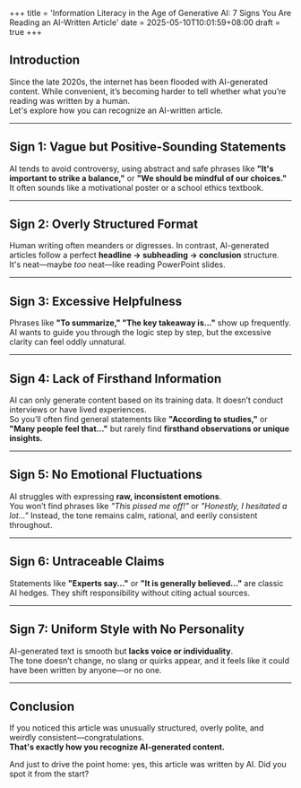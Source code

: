 +++
title = 'Information Literacy in the Age of Generative AI: 7 Signs You Are Reading an AI-Written Article'
date = 2025-05-10T10:01:59+08:00
draft = true
+++

## Introduction

Since the late 2020s, the internet has been flooded with AI-generated content. While convenient, it’s becoming harder to tell whether what you’re reading was written by a human.  
Let's explore how you can recognize an AI-written article.

---

## Sign 1: Vague but Positive-Sounding Statements

AI tends to avoid controversy, using abstract and safe phrases like
**"It's important to strike a balance,"** or **"We should be mindful of our choices."**  
It often sounds like a motivational poster or a school ethics textbook.

---

## Sign 2: Overly Structured Format

Human writing often meanders or digresses. In contrast, AI-generated articles follow a perfect **headline → subheading → conclusion** structure.  
It's neat—maybe *too* neat—like reading PowerPoint slides.

---

## Sign 3: Excessive Helpfulness

Phrases like **"To summarize," "The key takeaway is..."** show up frequently. AI wants to guide you through the logic step by step, but the excessive clarity can feel oddly unnatural.

---

## Sign 4: Lack of Firsthand Information

AI can only generate content based on its training data. It doesn’t conduct interviews or have lived experiences.  
So you’ll often find general statements like **"According to studies,"** or **"Many people feel that..."** but rarely find **firsthand observations or unique insights.**

---

## Sign 5: No Emotional Fluctuations

AI struggles with expressing **raw, inconsistent emotions**.  
You won’t find phrases like *"This pissed me off!"* or *"Honestly, I hesitated a lot..."* Instead, the tone remains calm, rational, and eerily consistent throughout.

---

## Sign 6: Untraceable Claims

Statements like **"Experts say..."** or **"It is generally believed..."** are classic AI hedges. They shift responsibility without citing actual sources.

---

## Sign 7: Uniform Style with No Personality

AI-generated text is smooth but **lacks voice or individuality**.  
The tone doesn’t change, no slang or quirks appear, and it feels like it could have been written by anyone—or no one.

---

## Conclusion

If you noticed this article was unusually structured, overly polite, and weirdly consistent—congratulations.  
**That's exactly how you recognize AI-generated content.**

And just to drive the point home: yes, this article was written by AI. Did you spot it from the start?
